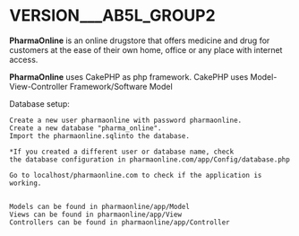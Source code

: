 

 VERSION___AB5L_GROUP2
=================== 

**PharmaOnline** is an online drugstore that offers medicine 
and drug for customers at the ease of their own home, office or any 
place with internet access.
	
**PharmaOnline** uses CakePHP as php framework.
CakePHP uses Model-View-Controller Framework/Software Model

Database setup:

	
	Create a new user pharmaonline with password pharmaonline.
	Create a new database "pharma_online".
	Import the pharmaonline.sqlinto the database.
	
	*If you created a different user or database name, check
	the database configuration in pharmaonline.com/app/Config/database.php
	
	Go to localhost/pharmaonline.com to check if the application is working.


	Models can be found in pharmaonline/app/Model
	Views can be found in pharmaonline/app/View
	Controllers can be found in pharmaonline/app/Controller